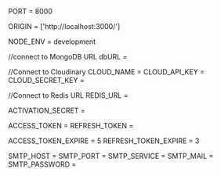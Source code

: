 PORT = 8000

ORIGIN = ['http://localhost:3000/']

NODE_ENV = development

//connect to MongoDB URL
dbURL =

//Connect to Cloudinary
CLOUD_NAME = 
CLOUD_API_KEY = 
CLOUD_SECRET_KEY = 

//Connect to Redis URL
REDIS_URL =

ACTIVATION_SECRET = 

ACCESS_TOKEN = 
REFRESH_TOKEN = 

ACCESS_TOKEN_EXPIRE = 5
REFRESH_TOKEN_EXPIRE = 3

SMTP_HOST =
SMTP_PORT = 
SMTP_SERVICE = 
SMTP_MAIL = 
SMTP_PASSWORD =
